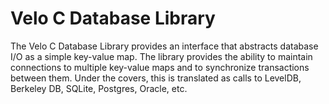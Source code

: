 Velo C Database Library
=======================

The Velo C Database Library provides an interface that abstracts database I/O as
a simple key-value map.  The library provides the ability to maintain
connections to multiple key-value maps and to synchronize transactions between
them.  Under the covers, this is translated as calls to LevelDB, Berkeley DB,
SQLite, Postgres, Oracle, etc.
